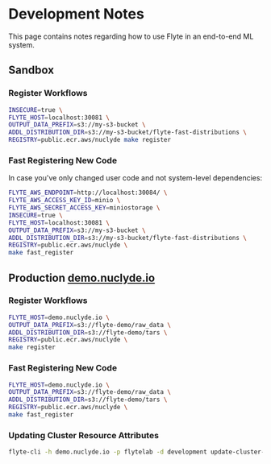 # Development Notes

This page contains notes regarding how to use Flyte in an end-to-end ML
system.

## Sandbox

### Register Workflows

```bash
INSECURE=true \
FLYTE_HOST=localhost:30081 \
OUTPUT_DATA_PREFIX=s3://my-s3-bucket \
ADDL_DISTRIBUTION_DIR=s3://my-s3-bucket/flyte-fast-distributions \
REGISTRY=public.ecr.aws/nuclyde make register
```

### Fast Registering New Code

In case you've only changed user code and not system-level dependencies:

```bash
FLYTE_AWS_ENDPOINT=http://localhost:30084/ \
FLYTE_AWS_ACCESS_KEY_ID=minio \
FLYTE_AWS_SECRET_ACCESS_KEY=miniostorage \
INSECURE=true \
FLYTE_HOST=localhost:30081 \
OUTPUT_DATA_PREFIX=s3://my-s3-bucket \
ADDL_DISTRIBUTION_DIR=s3://my-s3-bucket/flyte-fast-distributions \
REGISTRY=public.ecr.aws/nuclyde \
make fast_register
```

## Production [demo.nuclyde.io](https://demo.nuclyde.io/console)

### Register Workflows

```bash
FLYTE_HOST=demo.nuclyde.io \
OUTPUT_DATA_PREFIX=s3://flyte-demo/raw_data \
ADDL_DISTRIBUTION_DIR=s3://flyte-demo/tars \
REGISTRY=public.ecr.aws/nuclyde \
make register
```

### Fast Registering New Code

```bash
FLYTE_HOST=demo.nuclyde.io \
OUTPUT_DATA_PREFIX=s3://flyte-demo/raw_data \
ADDL_DISTRIBUTION_DIR=s3://flyte-demo/tars \
REGISTRY=public.ecr.aws/nuclyde \
make fast_register
```


### Updating Cluster Resource Attributes

```bash
flyte-cli -h demo.nuclyde.io -p flytelab -d development update-cluster-resource-attributes --attributes projectQuotaCpu 1000 --attributes projectQuotaMemory 5000Gi
```
